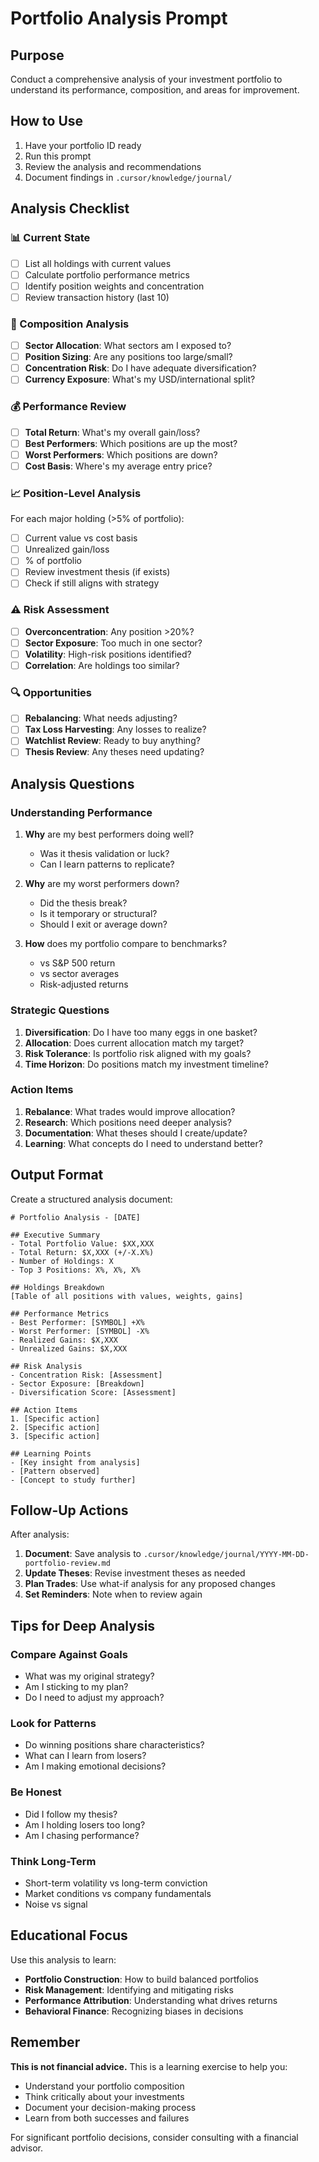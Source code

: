 # Portfolio Analysis Prompt

## Purpose
Conduct a comprehensive analysis of your investment portfolio to understand its performance, composition, and areas for improvement.

## How to Use
1. Have your portfolio ID ready
2. Run this prompt
3. Review the analysis and recommendations
4. Document findings in `.cursor/knowledge/journal/`

## Analysis Checklist

### 📊 Current State
- [ ] List all holdings with current values
- [ ] Calculate portfolio performance metrics
- [ ] Identify position weights and concentration
- [ ] Review transaction history (last 10)

### 🎯 Composition Analysis
- [ ] **Sector Allocation**: What sectors am I exposed to?
- [ ] **Position Sizing**: Are any positions too large/small?
- [ ] **Concentration Risk**: Do I have adequate diversification?
- [ ] **Currency Exposure**: What's my USD/international split?

### 💰 Performance Review
- [ ] **Total Return**: What's my overall gain/loss?
- [ ] **Best Performers**: Which positions are up the most?
- [ ] **Worst Performers**: Which positions are down?
- [ ] **Cost Basis**: Where's my average entry price?

### 📈 Position-Level Analysis
For each major holding (>5% of portfolio):
- [ ] Current value vs cost basis
- [ ] Unrealized gain/loss
- [ ] % of portfolio
- [ ] Review investment thesis (if exists)
- [ ] Check if still aligns with strategy

### ⚠️ Risk Assessment
- [ ] **Overconcentration**: Any position >20%?
- [ ] **Sector Exposure**: Too much in one sector?
- [ ] **Volatility**: High-risk positions identified?
- [ ] **Correlation**: Are holdings too similar?

### 🔍 Opportunities
- [ ] **Rebalancing**: What needs adjusting?
- [ ] **Tax Loss Harvesting**: Any losses to realize?
- [ ] **Watchlist Review**: Ready to buy anything?
- [ ] **Thesis Review**: Any theses need updating?

## Analysis Questions

### Understanding Performance
1. **Why** are my best performers doing well?
   - Was it thesis validation or luck?
   - Can I learn patterns to replicate?
   
2. **Why** are my worst performers down?
   - Did the thesis break?
   - Is it temporary or structural?
   - Should I exit or average down?

3. **How** does my portfolio compare to benchmarks?
   - vs S&P 500 return
   - vs sector averages
   - Risk-adjusted returns

### Strategic Questions
1. **Diversification**: Do I have too many eggs in one basket?
2. **Allocation**: Does current allocation match my target?
3. **Risk Tolerance**: Is portfolio risk aligned with my goals?
4. **Time Horizon**: Do positions match my investment timeline?

### Action Items
1. **Rebalance**: What trades would improve allocation?
2. **Research**: Which positions need deeper analysis?
3. **Documentation**: What theses should I create/update?
4. **Learning**: What concepts do I need to understand better?

## Output Format

Create a structured analysis document:

```
# Portfolio Analysis - [DATE]

## Executive Summary
- Total Portfolio Value: $XX,XXX
- Total Return: $X,XXX (+/-X.X%)
- Number of Holdings: X
- Top 3 Positions: X%, X%, X%

## Holdings Breakdown
[Table of all positions with values, weights, gains]

## Performance Metrics
- Best Performer: [SYMBOL] +X%
- Worst Performer: [SYMBOL] -X%
- Realized Gains: $X,XXX
- Unrealized Gains: $X,XXX

## Risk Analysis
- Concentration Risk: [Assessment]
- Sector Exposure: [Breakdown]
- Diversification Score: [Assessment]

## Action Items
1. [Specific action]
2. [Specific action]
3. [Specific action]

## Learning Points
- [Key insight from analysis]
- [Pattern observed]
- [Concept to study further]
```

## Follow-Up Actions

After analysis:
1. **Document**: Save analysis to `.cursor/knowledge/journal/YYYY-MM-DD-portfolio-review.md`
2. **Update Theses**: Revise investment theses as needed
3. **Plan Trades**: Use what-if analysis for any proposed changes
4. **Set Reminders**: Note when to review again

## Tips for Deep Analysis

### Compare Against Goals
- What was my original strategy?
- Am I sticking to my plan?
- Do I need to adjust my approach?

### Look for Patterns
- Do winning positions share characteristics?
- What can I learn from losers?
- Am I making emotional decisions?

### Be Honest
- Did I follow my thesis?
- Am I holding losers too long?
- Am I chasing performance?

### Think Long-Term
- Short-term volatility vs long-term conviction
- Market conditions vs company fundamentals
- Noise vs signal

## Educational Focus

Use this analysis to learn:
- **Portfolio Construction**: How to build balanced portfolios
- **Risk Management**: Identifying and mitigating risks
- **Performance Attribution**: Understanding what drives returns
- **Behavioral Finance**: Recognizing biases in decisions

## Remember

**This is not financial advice.** This is a learning exercise to help you:
- Understand your portfolio composition
- Think critically about your investments
- Document your decision-making process
- Learn from both successes and failures

For significant portfolio decisions, consider consulting with a financial advisor.

